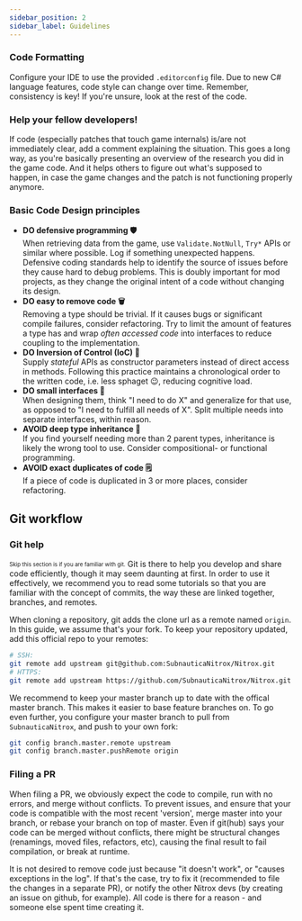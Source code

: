 ```yaml
---
sidebar_position: 2
sidebar_label: Guidelines
---
```


### Code Formatting
Configure your IDE to use the provided `.editorconfig` file. Due to new C# language features, code style can change over time. Remember, consistency is key! If you're unsure, look at the rest of the code.

### Help your fellow developers!
If code (especially patches that touch game internals) is/are not immediately clear, add a comment explaining the situation. This goes a long way, as you're basically presenting an overview of the research you did in the game code. And it helps others to figure out what's supposed to happen, in case the game changes and the patch is not functioning properly anymore.

### Basic Code Design principles
- **<span class="do">DO</span> defensive programming :shield:** <br/>When retrieving data from the game, use `Validate.NotNull`, `Try*` APIs or similar where possible. Log if something unexpected happens. Defensive coding standards help to identify the source of issues before they cause hard to debug problems. This is doubly important for mod projects, as they change the original intent of a code without changing its design. 
- **<span class="do">DO</span> easy to remove code :wastebasket:** <br/>Removing a type should be trivial. If it causes bugs or significant compile failures, consider refactoring. Try to limit the amount of features a type has and wrap _often accessed code_ into interfaces to reduce coupling to the implementation. 
- **<span class="do">DO</span> Inversion of Control (IoC) 🔄** <br/>Supply _stateful_ APIs as constructor parameters instead of direct access in methods. Following this practice maintains a chronological order to the written code, i.e. less sphaget :wink:, reducing cognitive load.
- **<span class="do">DO</span> small interfaces 🔌** <br/>When designing them, think "I need to do X" and generalize for that use, as opposed to "I need to fulfill all needs of X". Split multiple needs into separate interfaces, within reason.
- **<span class="avoid">AVOID</span> deep type inheritance :seedling:** <br/>If you find yourself needing more than 2 parent types, inheritance is likely the wrong tool to use. Consider compositional- or functional programming.
- **<span class="avoid">AVOID</span> exact duplicates of code 🗒️** <br />If a piece of code is duplicated in 3 or more places, consider refactoring.

## Git workflow
### Git help
<sub><sup>Skip this section is if you are familiar with git.</sup></sub>
Git is there to help you develop and share code efficiently, though it may seem daunting at first. In order to use it effectively, we recommend you to read some tutorials so that you are familiar with the concept of commits, the way these are linked together, branches, and remotes.

When cloning a repository, git adds the clone url as a remote named `origin`. In this guide, we assume that's your fork. To keep your repository updated, add this official repo to your remotes:
```bash
# SSH:
git remote add upstream git@github.com:SubnauticaNitrox/Nitrox.git
# HTTPS:
git remote add upstream https://github.com/SubnauticaNitrox/Nitrox.git
```

We recommend to keep your master branch up to date with the offical master branch. This makes it easier to base feature branches on.
To go even further, you configure your master branch to pull from `SubnauticaNitrox`, and push to your own fork:
```bash
git config branch.master.remote upstream
git config branch.master.pushRemote origin
```

### Filing a PR
When filing a PR, we obviously expect the code to compile, run with no errors, and merge without conflicts.
To prevent issues, and ensure that your code is compatible with the most recent 'version',
merge master into your branch, or rebase your branch on top of master. Even if git(hub) says your code can be merged without conflicts, there might be structural changes (renamings, moved files, refactors, etc), causing the final result to fail compilation, or break at runtime.

It is not desired to remove code just because "it doesn't work", or "causes exceptions in the log". If that's the case, try to fix it (recommended to file the changes in a separate PR), or notify the other Nitrox devs (by creating an issue on github, for example). All code is there for a reason - and someone else spent time creating it.
